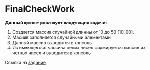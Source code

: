 # FinalCheckWork
**Данный проект реализует следующие задачи:**

1. Создается массив случайной длинны от 10 до 50 [10,100].
2. Масиив заполняется случайными элементами
3. Данный массив выводится в консоль
4. Из имеющегося массива целых чисел формируется массив из четных чисел и выводится в консоль

Ссылка на [задание](https://github.com/iksergey/HelloCode/blob/dev1/dev1/team1.md)
